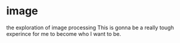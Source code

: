 # image
the exploration of image processing
This is gonna be a really tough experince for me to become who I want to be.
